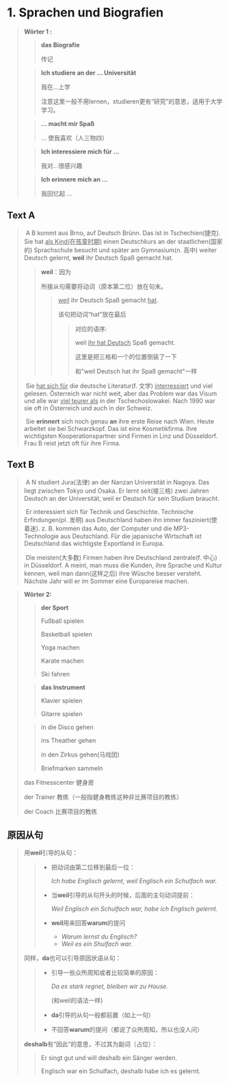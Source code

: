 # 1. Sprachen und Biografien

> **Wörter 1 :**
>
> > **das Biografie**
> >
> > 传记
>
> > **Ich studiere an der ... Universität**
> >
> > 我在...上学
> >
> > 注意这里一般不用lernen，studieren更有“研究”的意思，适用于大学学习。
>
> > **... macht mir Spaß**
> >
> > ... 使我喜欢（人三物四）
>
> > **Ich interessiere mich für ...**
> >
> > 我对...很感兴趣
>
> > **Ich erinnere mich an ...**
> >
> > 我回忆起 ...



## Text A

> ​	A B kommt aus Brno, auf Deutsch Brünn. Das ist in Tschechien(捷克). Sie hat <u>als Kind(在孩童时期)</u> einen Deutschkurs an der staatlichen(国家的) Sprachschule besucht und später am Gymnasium(n. 高中) weiter Deutsch gelernt, **weil** ihr Deutsch Spaß gemacht hat.
>
> > **weil**：因为
> >
> > 所接从句需要将动词（原本第二位）放在句末。
> >
> > > <u>weil</u> ihr Deutsch Spaß gemacht <u>hat</u>.
> > >
> > > 该句把动词“hat”放在最后
> > >
> > > > 对应的语序:
> > > >
> > > > weil <u>ihr hat Deutsch</u> Spaß gemacht.
> > > >
> > > > 这里是把三格和一个的位置倒装了一下
> > > >
> > > > 和"weil Deutsch hat ihr Spaß gemacht"一样
>
> ​	Sie <u>hat sich für</u> die deutsche Literatur(f. 文学) <u>interressiert</u> und viel gelesen. Österreich war nicht weit, aber das Problem war das Visum und alle war <u>viel teurer als</u> in der Tschechoslowakei. Nach 1990 war sie oft in Österreich und auch in der Schweiz.
>
> ​	Sie **erinnert** sich noch genau **an** ihre erste Reise nach Wien. Heute arbeitet sie bei Schwarzkopf. Das ist eine Kosmetikfirma. Ihre wichtigsten Kooperationspartner sind Firmen in Linz und Düsseldorf. Frau B reist jetzt oft für ihre Firma.



## Text B

> ​	A N studiert Jura(法律) an der Nanzan Universität in Nagoya. Das liegt zwischen Tokyo und Osaka. Er lernt seit(接三格) zwei Jahren Deutsch an der Universität, weil er Deutsch für sein Studium braucht.
>
> ​	Er interessiert sich für Technik und Geschichte. Technische Erfindungen(pl. 发明) aus Deutschland haben ihn immer fasziniert(使着迷). z. B. kommen das Auto, der Computer und die MP3-Technologie aus Deutschland. Für die japanische Wirtschaft ist Deutschland das wichtigste Exportland in Europa.
>
> ​	Die meisten(大多数) Firmen haben ihre Deutschland zentrale(f. 中心) in Düsseldorf. A meint, man muss die Kunden, ihre Sprache und Kultur kennen, weil man dann(这样之后) ihre Wüsche besser versteht. Nächste Jahr will er im Sommer eine Europareise machen.



> **Wörter 2:**
>
> > **der Sport**
> >
> > Fußball spielen
> >
> > Basketball spielen
> >
> > Yoga machen
> >
> > Karate machen
> >
> > Ski fahren
>
> > **das Instrument**
> >
> > Klavier spielen
> >
> > Gitarre spielen
>
> > in die Disco gehen
> >
> > ins Theather gehen
> >
> > in den Zirkus gehen(马戏团)
> >
> > Briefmarken sammeln
>
> das Fitnesscenter 健身房
>
> der Trainer 教练（一般指健身教练这种非比赛项目的教练）
>
> der Coach 比赛项目的教练



## 原因从句

> 用**weil**引导的从句：
>
> > * 把动词由第二位移到最后一位：
> >
> >   *Ich habe Englisch gelernt, weil Englisch ein Schulfach war.*
> >
> > * 当**weil**引导的从句开头的时候，后面的主句动词提前：
> >
> >   *Weil Englisch ein Schulfach war, habe ich Englisch gelernt.*
> >
> > * **weil**用来回答**warum**的提问
> >
> >   * *Warum lernst du Englisch?*
> >   * *Weil es ein Shulfach war.*
>
>  
>
> 同样，**da**也可以引导原因状语从句：
>
> > * 引导一些众所周知或者比较简单的原因：
> >
> >   *Da es stark regnet, bleiben wir zu Hause.*
> >
> >   (和weil的语法一样)
> >
> > * **da**引导的从句一般都前置（如上一句）
> >
> > * 不回答**warum**的提问（都说了众所周知，所以也没人问）
>
>  
>
> **deshalb**有“因此”的意思，不过其为副词（占位）：
>
> > Er singt gut und will deshalb ein Sänger werden.
> >
> > Englisch war ein Schulfach, deshalb habe ich es gelernt.